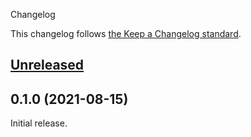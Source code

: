  Changelog

This changelog follows [the Keep a Changelog standard](https://keepachangelog.com).


## [Unreleased](https://github.com/github-php/sponsors/compare/0.1.0...main)


## 0.1.0 (2021-08-15)

Initial release.
